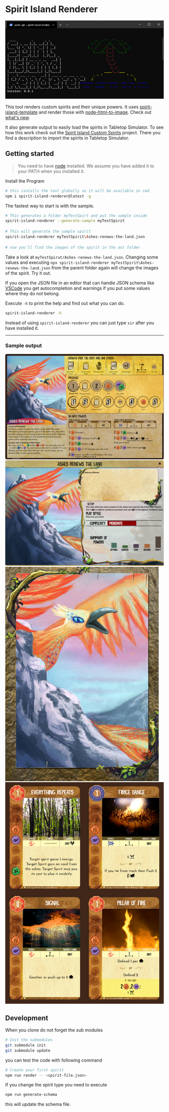 # Spirit Island Renderer

![console screenshot](docs/console.png)

This tool renders custom spirits and their unique powers. It uses [spirit-island-template](https://github.com/Gudradain/spirit-island-template) and render those with [node-html-to-image](https://github.com/frinyvonnick/node-html-to-image). Check out [what's new](CHANGELOG.md).

It also generate output to easily load the spirits in Tabletop Simulator. To see how this work check out the [Spirit Island Custom Spirits](https://github.com/LokiMidgard/spirit-island-custom-spirits#spirit-island-custom-spirits) project. There you find a description to import the spirits in Tabletop Simulator.


## Getting started

>You need to have [node](https://nodejs.org/) installed. We assume you have added it to your PATH when you installed it.

Install the Program

```bash
# this isntalls the tool globally so it will be available in cmd
npm i spirit-island-renderer@latest -g
```

The fastest way to start is with the sample.

```bash
# This generates a folder myTestSpirt and put the sample inside
spirit-island-renderer --generate-sample myTestSpirit

# This will generate the sample spirit
spirit-island-renderer myTestSpirit\Ashes-renews-the-land.json

# now you'll find the images of the spirit in the out folder
```

Take a look at `myTestSpirut/Ashes-renews-the-land.json`. Changing some values and executing `npx spirit-island-renderer myTestSpirit\Ashes-renews-the-land.json` from the parent folder again will change the images of the spirit. Try it out.

If you open the JSON file in an editor that can handle JSON schema like [VSCode](https://code.visualstudio.com/Download) you get autocompletion and warnings if you put some values where they do not belong.

Execute `-h` to print the help and find out what you can do.
```bash
spirit-island-renderer -h
```

Instead of using `spirit-island-renderer` you can just type `sir` after you have installed it.

------------------------------




### Sample output

![Face of the spirit board](docs/Ashes%20renews%20the%20land.json-front.png)
![Lore of the spirit board](docs/Ashes%20renews%20the%20land.json-lore.png)
![Back of the unique power card](docs/Ashes%20renews%20the%20land.json-cards-back.png)
![Face of the unique power card](docs/Ashes%20renews%20the%20land.json-cards.png "Face of the unique power card")

## Development

When you clone do not forget the sub modules

```bash
# Init the submodules
git submodule init
git submodule update

```
you can test the code with following command
```bash
# Create your first spirit
npm run render -- <spirit-file.json>

```

If you change the spirit type you need to execute

```bash
npm run generate-schema
```

this will update the schema file.
